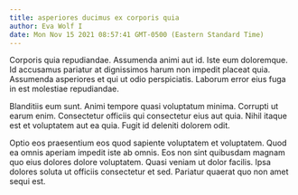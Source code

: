 ```yaml
---
title: asperiores ducimus ex corporis quia
author: Eva Wolf I
date: Mon Nov 15 2021 08:57:41 GMT-0500 (Eastern Standard Time)
---
```

Corporis quia repudiandae. Assumenda animi aut id. Iste eum doloremque. Id accusamus pariatur at dignissimos harum non impedit placeat quia. Assumenda asperiores et qui ut odio perspiciatis. Laborum error eius fuga in est molestiae repudiandae.

 Blanditiis eum sunt. Animi tempore quasi voluptatum minima. Corrupti ut earum enim. Consectetur officiis qui consectetur eius aut quia. Nihil itaque est et voluptatem aut ea quia. Fugit id deleniti dolorem odit.

 Optio eos praesentium eos quod sapiente voluptatem et voluptatem. Quod ea omnis aperiam impedit iste ab omnis. Eos non sint quibusdam magnam quo eius dolores dolore voluptatem. Quasi veniam ut dolor facilis. Ipsa dolores soluta ut officiis consectetur et sed. Pariatur quaerat quo non amet sequi est.
